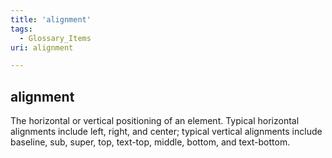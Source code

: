 ```yaml
---
title: 'alignment'
tags:
  - Glossary_Items
uri: alignment

---
```

## alignment

The horizontal or vertical positioning of an element. Typical horizontal alignments include left, right, and center; typical vertical alignments include baseline, sub, super, top, text-top, middle, bottom, and text-bottom.

